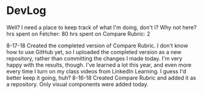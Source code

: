 # DevLog
Well? I need a place to keep track of what I'm doing, don't I? Why not here?
hrs spent on Fetcher: 80
hrs spent on Compare Rubric: 2

8-17-18 Created the completed version of Compare Rubric. I don't know how to use GitHub yet, so I uploaded the completed version as a new repository, rather than committing the changes I made today. I'm very happy with the results, though. I've learned a lot this year, and even more every time I turn on my class videos from LinkedIn Learning. I guess I'd better keep it going, huh?
8-16-18 Created Compare Rubric and added it as a repository. Only visual components were added today.


